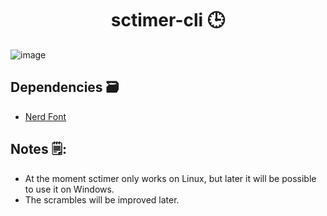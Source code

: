 <h1 align="center">sctimer-cli 🕒</h1>

![image](https://user-images.githubusercontent.com/85022759/210436880-16620b1f-d033-4988-94f6-4f6f27a36b9c.png)

## Dependencies  🗃️
- [Nerd Font](https://github.com/ryanoasis/nerd-fonts/tree/master/patched-fonts/Iosevka)

## Notes  🗒️:
- At the moment sctimer only works on Linux, but later it will be possible to use it on Windows.
- The scrambles will be improved later.
